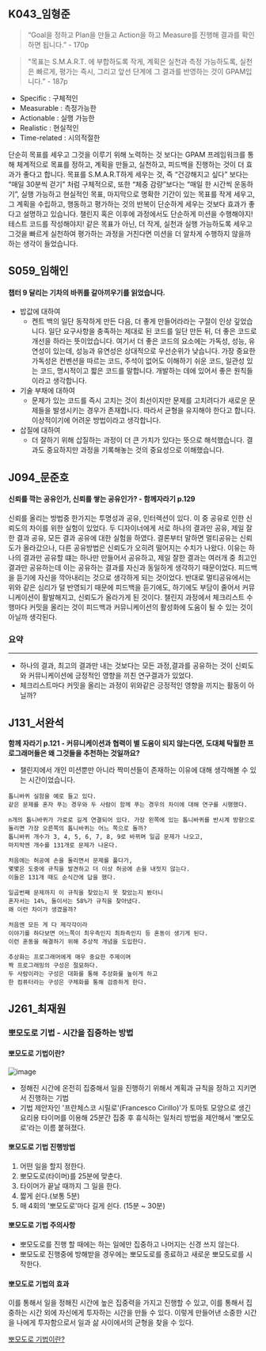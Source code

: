 ## K043_임형준

> “Goal을 정하고 Plan을 만들고 Action을 하고 Measure를 진행해 결과를 확인하면 됩니다.” - 170p
> 

> "목표는 S.M.A.R.T. 에 부합하도록 작게, 계획은 실천과 측정 가능하도록, 실천은 빠르게, 평가는 즉시, 그리고 앞선 단계에 그 결과를 반영하는 것이 GPAM입니다.” - 187p
>

- Specific : 구체적인
- Measurable : 측정가능한
- Actionable : 실행 가능한
- Realistic : 현실적인
- Time-related : 시의적절한

단순히 목표를 세우고 그것을 이루기 위해 노력하는 것 보다는 GPAM 프레임워크를 통해 체계적으로 목표를 정하고, 계획을 만들고, 실천하고, 피드백을 진행하는 것이 더 효과가 좋다고 합니다. 목표를 S.M.A.R.T하게 세우는 것, 즉 “건강해지고 싶다” 보다는 “매일 30분씩 걷기” 처럼 구체적으로, 또한 “체중 감량”보다는 “매일 한 시간씩 운동하기”, 실행 가능하고 현실적인 목표, 마지막으로 명확한 기간이 있는 목표를 작게 세우고, 그 계획을 수립하고, 행동하고 평가하는 것의 반복이 단순하게 세우는 것보다 효과가 좋다고 설명하고 있습니다. 챌린지 혹은 이후에 과정에서도 단순하게 미션을 수행해야지! 테스트 코드를 작성해야지! 같은 목표가 아닌, 더 작게, 실천과 실행 가능하도록 세우고 그것을 빠르게 실천하여 평가하는 과정을 거친다면 미션을 더 알차게 수행하지 않을까 하는 생각이 들었습니다.

## S059_임해인

#### 챕터 9 달리는 기차의 바퀴를 갈아끼우기를 읽었습니다.

- 밥값에 대하여
  - 켄트 백의 일단 동작하게 만든 다음, 더 좋게 만들어라라는 구절이 인상 깊었습니다. 일단 요구사항을 충족하는 제대로 된 코드를 일단 만든 뒤, 더 좋은 코드로 개선을 하라는 뜻이었습니다. 여기서 더 좋은 코드의 요소에는 가독성, 성능, 유연성이 있는데, 성능과 유연성은 상대적으로 우선순위가 낮습니다. 가장 중요한 가독성은 컨벤션을 따르는 코드, 주석이 없어도 이해하기 쉬운 코드, 일관성 있는 코드, 명시적이고 짧은 코드를 말합니다. 개발하는 데에 있어서 좋은 원칙들이라고 생각합니다.
- 기술 부채에 대하여
  - 문제가 있는 코드를 즉시 고치는 것이 최선이지만 문제를 고치려다가 새로운 문제들을 발생시키는 경우가 존재합니다. 따라서 균형을 유지해야 한다고 합니다. 이상적이기에 어려운 방법이라고 생각합니다.
- 삽질에 대하여
  - 더 잘하기 위해 삽질하는 과정이 더 큰 가치가 있다는 뜻으로 해석했습니다. 결과도 중요하지만 과정을 기록해놓는 것의 중요성으로 이해했습니다.
 
## J094_문준호

#### 신뢰를 깍는 공유인가, 신뢰를 쌓는 공유인가? - 함께자라기 p.129

신뢰를 올리는 방법중 한가지는 투명성과 공유, 인터렉션이 있다. 이 중 공유로 인한 신뢰도의 차이를 위한 실험이 있었다. 두 디자이너에게 서로 하나의 결과만 공유, 제일 잘한 결과 공유, 모든 결과 공유에 대한 실험을 하였다.
결론부터 말하면 멀티공유는 신뢰도가 올라갔으나, 다른 공유방법은 신뢰도가 오히려 떨어지는 수치가 나왔다.
이유는 하나의 결과만 공유할 떄는 하나만 만들어서 공유하고, 제일 잘한 결과는 여러개 중 최고인 결과만 공유하는데 이는 공유하는 결과를 자신과 동일하게 생각하기 때문이었다. 피드백을 듣기에 자신을 깍아내리는 것으로 생각하게 되는 것이었다. 반대로 멀티공유에서는 위와 같은 심리가 덜 반영되기 때문에 피드백을 듣기에도, 하기에도 부담이 줄어서 커뮤니케이션이 활발해지고, 신뢰도가 올라가게 된 것이다.
챌린지 과정에서 체크리스트 수행마다 커밋을 올리는 것이 피드백과 커뮤니케이션의 활성화에 도움이 될 수 있는 것이 아닐까 생각된다.

### 요약
---
- 하나의 결과, 최고의 결과만 내는 것보다는 모든 과정,결과를 공유하는 것이 신뢰도와 커뮤니케이션에 긍정적인 영향을 끼친 연구결과가 있었다.
- 체크리스트마다 커밋을 올리는 과정이 위와같은 긍정적인 영향을 끼지는 활동이 아닐까?

## J131_서완석

**함께 자라기 p.121 - 커뮤니케이션과 협력이 별 도움이 되지 않는다면, 도대체 탁월한 프로그래머들은 왜 그것들을 추천하는 것일까요?**

- 챌린지에서 개인 미션뿐만 아니라 짝미션들이 존재하는 이유에 대해 생각해볼 수 있는 시간이었습니다.

```
톱니바퀴 실험을 예로 들고 있다.
같은 문제를 혼자 푸는 경우와 두 사람이 함께 푸는 경우의 차이에 대해 연구를 시행했다.

n개의 톱니바퀴가 가로로 길게 연결되어 있다. 가장 왼쪽에 있는 톱니바퀴를 반시계 방향으로 돌리면 가장 오른쪽의 톱니바퀴는 어느 쪽으로 돌까?
톱니바퀴 개수가 3, 4, 5, 6, 7, 8, 9로 바뀌며 일곱 문제가 나오고,
마지막엔 개수를 131개로 문제가 나온다.

처음에는 허공에 손을 돌리면서 문제를 풀다가,
몇몇은 도중에 규칙을 발견하고 더 이상 허공에 손을 내젓지 않는다.
이들은 131개 때도 순식간에 답을 했다.

일곱번째 문제까지 이 규칙을 찾았는지 못 찾았는지 봤더니
혼자서는 14%, 둘이서는 58%가 규칙을 찾아냈다.
왜 이런 차이가 생겼을까?

처음엔 모든 게 다 제각각이라
이야기를 하다보면 어느쪽이 최우측인지 최좌측인지 등 혼동이 생기게 된다.
이런 혼동을 해결하기 위해 추상적 개념을 도입한다.

추상화는 프로그래머에게 매우 중요한 주제이며
짝 프로그래밍의 구성은 절묘하다.
두 사람이라는 구성은 대화를 통해 추상화를 높이게 하고
한 컴퓨터라는 구성은 구체화를 통해 검증하게 한다.
```

## J261_최재원

### 뽀모도로 기법 - 시간을 집중하는 방법

#### 뽀모도로 기법이란?
![image](https://github.com/user-attachments/assets/dfa4b225-5f47-4caa-bda6-3d088f13603c)
- 정해진 시간에 온전히 집중해서 일을 진행하기 위해서 계획과 규칙을 정하고 지키면서 진행하는 기법
- 기법 제안자인 '프란체스코 시릴로'(Francesco Cirillo)'가 토마토 모양으로 생긴 요리용 타이머를 이용해 25분간 집중 후 휴식하는 일처리 방법을 제안해서 '뽀모도로'라는 이름 붙혀졌다.

#### 뽀모도로 기법 진행방법
1. 어떤 일을 할지 정한다.
2. 뽀모도로(타이머)를 25분에 맞춘다.
3. 타이머가 끝날 때까지 그 일을 한다.
4. 짧게 쉰다.(보통 5분)
5. 매 4회의 '뽀모도로'마다 길게 쉰다. (15분 ~ 30분)

#### 뽀모도로 기법 주의사항
- 뽀모도로를 진행 할 때에는 하는 일에만 집중하고 나머지는 신경 쓰지 않는다.
- 뽀모도로 진행중에 방해받을 경우에는 뽀모도로를 종료하고 새로운 뽀모도로를 시작한다.

#### 뽀모도로 기법의 효과
이를 통해서 일을 정해진 시간에 높은 집중력을 가지고 진행할 수 있고, 이를 통해서 집중하는 시간 외에 자신에게 투자하는 시간을 만들 수 있다. 이렇게 만들어낸 소중한 시간을 나에게 투자함으로서 일과 삶 사이에서의 균형을 찾을 수 있다.

[뽀모도로 기법이란?](https://ko.wikipedia.org/wiki/%ED%8F%AC%EB%AA%A8%EB%8F%84%EB%A1%9C_%EA%B8%B0%EB%B2%95#cite_note-Cirillo-1)
